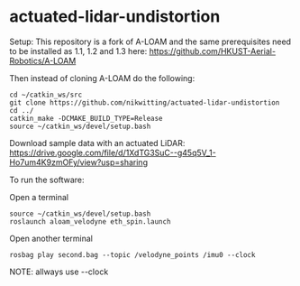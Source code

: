 # actuated-lidar-undistortion

Setup:
This repository is a fork of A-LOAM and the same prerequisites need to be installed as 1.1, 1.2 and 1.3 here: https://github.com/HKUST-Aerial-Robotics/A-LOAM


Then instead of cloning A-LOAM do the following:
```
cd ~/catkin_ws/src
git clone https://github.com/nikwitting/actuated-lidar-undistortion
cd ../
catkin_make -DCMAKE_BUILD_TYPE=Release
source ~/catkin_ws/devel/setup.bash
```


Download sample data with an actuated LiDAR:
https://drive.google.com/file/d/1XdTG3SuC--g45q5V_1-Ho7um4K9zmOFy/view?usp=sharing

To run the software:

Open a terminal
```
source ~/catkin_ws/devel/setup.bash
roslaunch aloam_velodyne eth_spin.launch
```

Open another terminal
```
rosbag play second.bag --topic /velodyne_points /imu0 --clock
```
NOTE: allways use --clock
